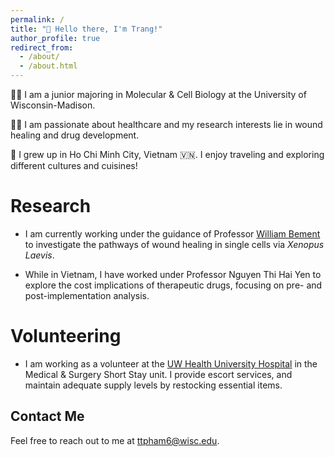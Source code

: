 ```yaml
---
permalink: /
title: "👋 Hello there, I'm Trang!"
author_profile: true
redirect_from: 
  - /about/
  - /about.html
---
```


👩‍🎓 I am a junior majoring in Molecular & Cell Biology at the University of Wisconsin-Madison. <br>

👩‍🔬 I am passionate about healthcare and my research interests lie in wound healing and drug development. <br>

🛫 I grew up in Ho Chi Minh City, Vietnam 🇻🇳. I enjoy traveling and exploring different cultures and cuisines! 


# Research

- I am currently working under the guidance of Professor [William Bement](https://bement.cellimaging.wisc.edu/) to investigate the pathways of wound healing in single cells via *Xenopus Laevis*.
  
- While in Vietnam, I have worked under Professor Nguyen Thi Hai Yen to explore the cost implications of therapeutic drugs, focusing on pre- and post-implementation analysis. 

# Volunteering 
- I am working as a volunteer at the [UW Health University Hospital](https://www.uwhealth.org/locations/university-hospital-170) in the Medical & Surgery Short Stay unit. I provide escort services, and maintain adequate supply levels by restocking essential items.
## Contact Me

Feel free to reach out to me at [ttpham6@wisc.edu](ttpham6@wisc.edu).



